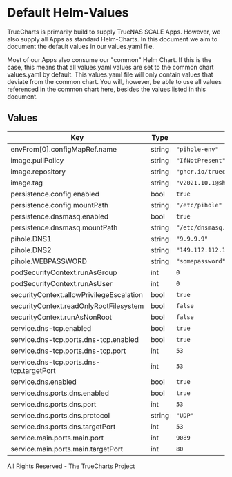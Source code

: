 # Default Helm-Values

TrueCharts is primarily build to supply TrueNAS SCALE Apps.
However, we also supply all Apps as standard Helm-Charts. In this document we aim to document the default values in our values.yaml file.

Most of our Apps also consume our "common" Helm Chart.
If this is the case, this means that all values.yaml values are set to the common chart values.yaml by default. This values.yaml file will only contain values that deviate from the common chart.
You will, however, be able to use all values referenced in the common chart here, besides the values listed in this document.

## Values

| Key | Type | Default | Description |
|-----|------|---------|-------------|
| envFrom[0].configMapRef.name | string | `"pihole-env"` |  |
| image.pullPolicy | string | `"IfNotPresent"` |  |
| image.repository | string | `"ghcr.io/truecharts/pihole"` |  |
| image.tag | string | `"v2021.10.1@sha256:406a7368955ed3248a924bcb9c578d8554793048e025deb59f03caf6fd3f17c4"` |  |
| persistence.config.enabled | bool | `true` |  |
| persistence.config.mountPath | string | `"/etc/pihole"` |  |
| persistence.dnsmasq.enabled | bool | `true` |  |
| persistence.dnsmasq.mountPath | string | `"/etc/dnsmasq.d"` |  |
| pihole.DNS1 | string | `"9.9.9.9"` |  |
| pihole.DNS2 | string | `"149.112.112.112"` |  |
| pihole.WEBPASSWORD | string | `"somepassword"` |  |
| podSecurityContext.runAsGroup | int | `0` |  |
| podSecurityContext.runAsUser | int | `0` |  |
| securityContext.allowPrivilegeEscalation | bool | `true` |  |
| securityContext.readOnlyRootFilesystem | bool | `false` |  |
| securityContext.runAsNonRoot | bool | `false` |  |
| service.dns-tcp.enabled | bool | `true` |  |
| service.dns-tcp.ports.dns-tcp.enabled | bool | `true` |  |
| service.dns-tcp.ports.dns-tcp.port | int | `53` |  |
| service.dns-tcp.ports.dns-tcp.targetPort | int | `53` |  |
| service.dns.enabled | bool | `true` |  |
| service.dns.ports.dns.enabled | bool | `true` |  |
| service.dns.ports.dns.port | int | `53` |  |
| service.dns.ports.dns.protocol | string | `"UDP"` |  |
| service.dns.ports.dns.targetPort | int | `53` |  |
| service.main.ports.main.port | int | `9089` |  |
| service.main.ports.main.targetPort | int | `80` |  |

All Rights Reserved - The TrueCharts Project
